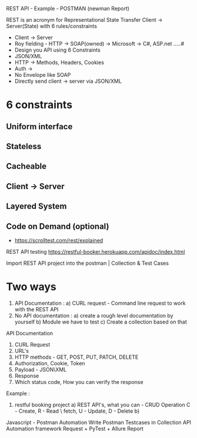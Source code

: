 REST API - Example - POSTMAN (newman Report)

REST is an acronym for Representational State Transfer
Client -> Server(State) with 6 rules/constraints

* Client -> Server
* Roy fielding - HTTP -> SOAP(owned) -> Microsoft -> C#, ASP.net .....#
* Design you API using 6 Constraints
* JSON/XML
* HTTP -> Methods, Headers, Cookies
* Auth ->
* No Envelope like SOAP
* Directly send client -> server via JSON/XML

# 6 constraints
## Uniform interface
## Stateless
## Cacheable
## Client -> Server
## Layered System
## Code on Demand (optional)

* https://scrolltest.com/rest/explained

REST API testing
https://restful-booker.herokuapp.com/apidoc/index.html


Import REST API project into the postman | Collection & Test Cases

# Two ways
1) API Documentation :
    a) CURL request - Command line request to work with the REST API
2) No API documentation :
    a) create a rough level documentation by yourself
    b) Module we have to test
    c) Create a collection based on that

API Documentation
1) CURL Request
2) URL's
3) HTTP methods - GET, POST, PUT, PATCH, DELETE
4) Authorization, Cookie, Token
5) Payload - JSON\XML
6) Response
7) Which status code, How you can verify the response

Example :
1. restful booking project
    a) REST API's, what you can - CRUD Operation 
        C - Create, R - Read \ fetch, U - Update, D - Delete
    b) 



Javascript - Postman Automation
Write Postman Testcases in Collection
API Automation framework Request + PyTest + Allure Report

